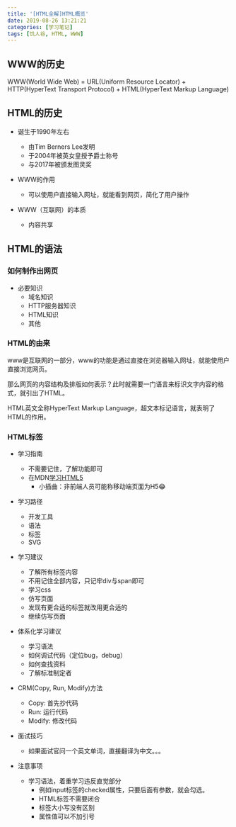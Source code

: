 ```yaml
---
title: '[HTML全解]HTML概览'
date: 2019-08-26 13:21:21
categories: [学习笔记]
tags: [饥人谷, HTML, WWW]
---
```


## WWW的历史

WWW(World Wide Web) = URL(Uniform Resource Locator) + HTTP(HyperText Transport Protocol) + HTML(HyperText Markup Language)

## HTML的历史

+ 诞生于1990年左右
  + 由Tim Berners Lee发明
  + 于2004年被英女皇授予爵士称号
  + 与2017年被颁发图灵奖

+ WWW的作用
  + 可以使用户直接输入网址，就能看到网页，简化了用户操作

+ WWW（互联网）的本质
  + 内容共享
<!-- more -->
## HTML的语法

### 如何制作出网页

+ 必要知识
  + 域名知识
  + HTTP服务器知识
  + HTML知识
  + 其他

### HTML的由来

www是互联网的一部分，www的功能是通过直接在浏览器输入网址，就能使用户直接浏览网页。

那么网页的内容结构及排版如何表示？此时就需要一门语言来标识文字内容的格式，就引出了HTML。

HTML英文全称HyperText Markup Language，超文本标记语言，就表明了HTML的作用。

### HTML标签

+ 学习指南
  + 不需要记住，了解功能即可
  + 在MDN[学习HTML5](https://developer.mozilla.org/zh-CN/docs/Web/Guide/HTML/HTML5)
    + 小插曲：非前端人员可能称移动端页面为H5😂

+ 学习路径
  + 开发工具
  + 语法
  + 标签
  + SVG

+ 学习建议
  + 了解所有标签内容
  + 不用记住全部内容，只记牢div与span即可
  + 学习css
  + 仿写页面
  + 发现有更合适的标签就改用更合适的
  + 继续仿写页面

+ 体系化学习建议
  + 学习语法
  + 如何调试代码（定位bug，debug）
  + 如何查找资料
  + 了解标准制定者

+ CRM(Copy, Run, Modify)方法
  + Copy: 首先抄代码
  + Run: 运行代码
  + Modify: 修改代码

+ 面试技巧
  + 如果面试官问一个英文单词，直接翻译为中文。。。

+ 注意事项
  + 学习语法，着重学习违反直觉部分
    + 例如input标签的checked属性，只要后面有参数，就会勾选。
    + HTML标签不需要闭合
    + 标签大小写没有区别
    + 属性值可以不加引号
